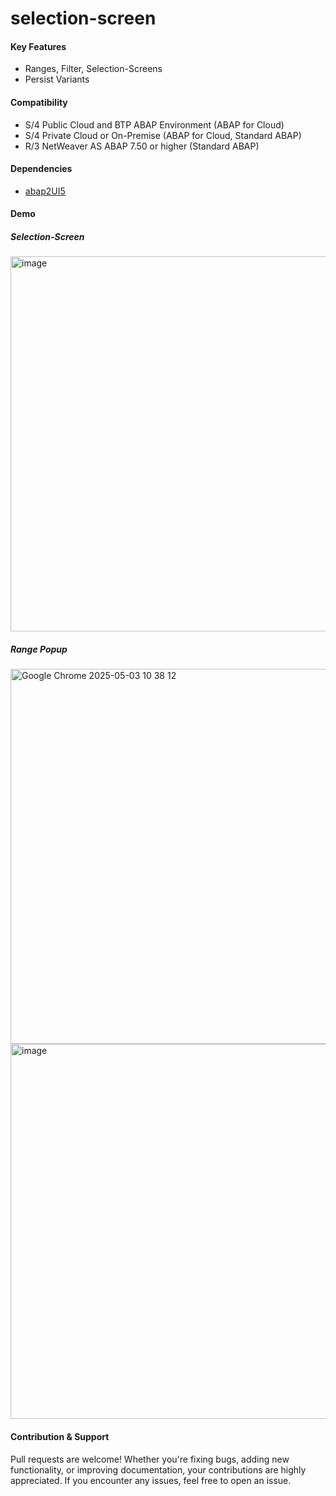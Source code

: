 # selection-screen

#### Key Features
* Ranges, Filter, Selection-Screens
* Persist Variants
  
#### Compatibility
* S/4 Public Cloud and BTP ABAP Environment (ABAP for Cloud)
* S/4 Private Cloud or On-Premise (ABAP for Cloud, Standard ABAP)
* R/3 NetWeaver AS ABAP 7.50 or higher (Standard ABAP)

#### Dependencies
* [abap2UI5](https://github.com/abap2UI5/abap2UI5)

#### Demo

##### Selection-Screen
<img width="600" alt="image" src="https://github.com/user-attachments/assets/47eb179e-c563-402d-907f-58ac77b43941" />

##### Range Popup
<img width="600" alt="Google Chrome 2025-05-03 10 38 12" src="https://github.com/user-attachments/assets/f5c76993-9ad4-46a0-81df-2586ec2c21cf" />
<img width="600" alt="image" src="https://github.com/user-attachments/assets/84c4fa61-a95a-4232-b7c1-0f9d3105e20d" />


#### Contribution & Support
Pull requests are welcome! Whether you're fixing bugs, adding new functionality, or improving documentation, your contributions are highly appreciated. If you encounter any issues, feel free to open an issue.

